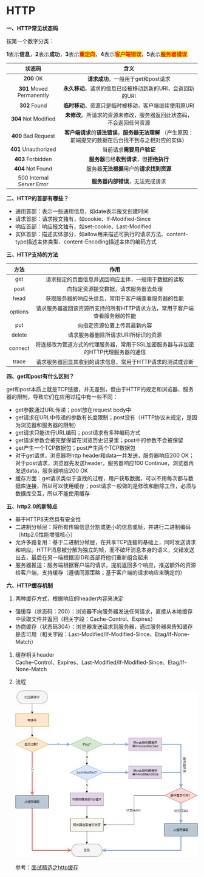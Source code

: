 # HTTP

**一、HTTP常见状态码**

按第一个数字分类：

**1**表示**信息**，**2**表示**成功**，**3**表示<mark style="color:red;">**重定向**</mark>，**4**表示<mark style="color:red;">**客户端错误**</mark>，**5**表示<mark style="color:red;">**服务器错误**</mark>

|            状态码            |                                含义                               |
| :-----------------------: | :-------------------------------------------------------------: |
|         **200** OK        |                     **请求成功**。一般用于get和post请求                     |
| **301** Moved Permanently |                **永久移动**。请求的信息已经被移动到新的URI，会返回新的URI               |
|       **302** Found       |                  **临时移动**。资源只是临时被移动，客户端继续使用原URI                 |
|    **304** Not Modified   |               **未修改**。所请求的资源未修改，服务器返回此状态码，不会返回任何资源              |
|    **400** Bad Request    | **客户端请求**的**语法错误**，**服务器无法理解**     （产生原因：前端提交的数据在后台找不到与之相对应的实体） |
|    **401** Unauthorized   |                          当前请求**需要用户验证**                         |
|     **403** Forbidden     |                   **服务器**已经**收到请求**，但**拒绝执行**                   |
|     **404** Not Found     |                     服务器**无法根据**用户的**请求找到资源**                    |
| 500 Internal Server Error |                        **服务器内部错误**，无法完成请求                       |

**二、HTTP的首部有哪些？**

* 通用首部：表示一些通用信息，如date表示报文创建时间
* 请求首部：请求报文独有，如cookie、If-Modified-Since
* 响应首部：响应报文独有，如set-cookie、Last-Modified
* 实体首部：描述实体部分，如allow用来描述可执行的请求方法、content-type描述主体类型、content-Encoding描述主体的编码方式

**三、HTTP支持的方法**

|    方法   |                      作用                      |
| :-----: | :------------------------------------------: |
|   get   |          请求指定的页面信息并返回响应主体，一般用于数据的读取          |
|   post  |              向指定资源提交数据，请求服务器去处理              |
|   head  |          获取服务器的响应头信息，常用于客户端查看服务器的性能          |
| options |    请求服务器返回该资源所支持的所有HTTP请求方法，常用于客户端查看服务器的性能   |
|   put   |                向指定资源位置上传其最新内容                |
|  delete |              请求服务器删除所请求URI所标识的资源             |
| connect | 将连接改为管道方式的代理服务器，常用于SSL加密服务器与非加密的HTTP代理服务器的通信 |
|  trace  |        请求服务器回显其收到的请求信息，常用于HTTP请求的测试或诊断       |

**四、get和post有什么区别？**

get和post本质上就是TCP链接，并无差别，但由于HTTP的规定和浏览器、服务器的限制，导致它们在应用过程中有一些不同：

* get参数通过URL传递；post放在request body中
* get请求在URL中传递的参数有长度限制；post没有（HTTP协议未规定，是因为浏览器和服务器的限制）
* get请求只能进行URL编码；post请求有多种编码方式
* get请求参数会被完整保留在浏览历史记录里；post中的参数不会被保留
* get产生一个TCP数据包；post产生两个TCP数据包
* 对于get请求，浏览器将http header和data一并发送，服务器响应200 OK；对于post请求，浏览器先发送header，服务器响应100 Continue，浏览器再发送data，服务器响应200 OK
* 缓存方面：get请求类似于查找的过程，用户获取数据，可以不用每次都与数据库连接，所以可以使用缓存；post请求一般做的是修改和删除工作，必须与数据库交互，所以不能使用缓存

**五、http2.0的新特点**

* 基于HTTPS天然具有安全性
* 二进制分帧层：将所有传输信息分割成更小的信息或帧，并进行二进制编码（http2.0性能增强核心）
* 允许多路复用：基于二进制分帧层，在共享TCP连接的基础上，同时发送请求和响应。HTTP消息被分解为独立的帧，而不破坏消息本身的语义，交错发送出去，最后在另一端根据流ID和首部将他们重新组合起来
* 服务器推送：服务端根据客户端的请求，提前返回多个响应，推送额外的资源给客户端，支持缓存（遵循同源策略；基于客户端的请求响应来确定的）

**六、HTTP缓存机制**

1. 两种缓存方式，根据响应的header内容来决定

* 强缓存（状态码：200）：浏览器不向服务器发送任何请求，直接从本地缓存中读取文件并返回（相关字段：Cache-Control、Expires）
* 协商缓存（状态码304）：浏览器发送请求到服务器，通过服务器来告知缓存是否可用（相关字段：Last-Modified/If-Modified-Since、Etag/If-None-Match）

1. 缓存相关header\
   Cache-Control、Expires、Last-Modified/If-Modified-Since、Etag/If-None-Match
2.  流程

    ![](Images/HTTP%E7%BC%93%E5%AD%98.jpg)

    参考：[面试精选之http缓存](https://juejin.im/post/5b3c87386fb9a04f9a5cb037)
